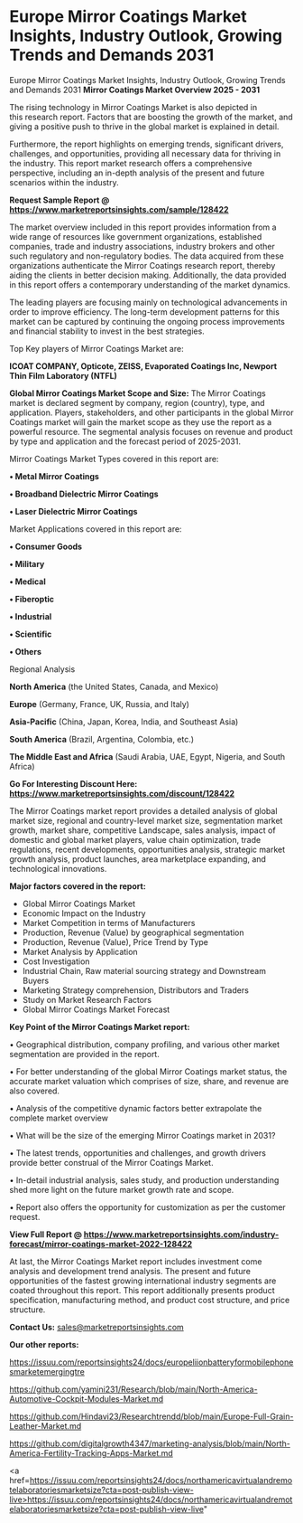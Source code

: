 # Europe Mirror Coatings Market Insights, Industry Outlook, Growing Trends and Demands 2031
Europe Mirror Coatings Market Insights, Industry Outlook, Growing Trends and Demands 2031
<Strong> Mirror Coatings Market Overview 2025 - 2031</strong>

The rising technology in Mirror Coatings Market is also depicted in this research report. Factors that are boosting the growth of the market, and giving a positive push to thrive in the global market is explained in detail.

Furthermore, the report highlights on emerging trends, significant drivers, challenges, and opportunities, providing all necessary data for thriving in the industry. This report market research offers a comprehensive perspective, including an in-depth analysis of the present and future scenarios within the industry.

<strong>Request Sample Report @ <a href=https://www.marketreportsinsights.com/sample/128422>https://www.marketreportsinsights.com/sample/128422</a></strong>

The market overview included in this report provides information from a wide range of resources like government organizations, established companies, trade and industry associations, industry brokers and other such regulatory and non-regulatory bodies. The data acquired from these organizations authenticate the Mirror Coatings research report, thereby aiding the clients in better decision making. Additionally, the data provided in this report offers a contemporary understanding of the market dynamics.

The leading players are focusing mainly on technological advancements in order to improve efficiency. The long-term development patterns for this market can be captured by continuing the ongoing process improvements and financial stability to invest in the best strategies.

Top Key players of Mirror Coatings Market are:

<strong>ICOAT COMPANY, Opticote, ZEISS, Evaporated Coatings Inc, Newport Thin Film Laboratory (NTFL)</strong>

<strong><b>Global Mirror Coatings Market Scope and Size:</b></strong>
The Mirror Coatings market is declared segment by company, region (country), type, and application. Players, stakeholders, and other participants in the global Mirror Coatings market will gain the market scope as they use the report as a powerful resource. The segmental analysis focuses on revenue and product by type and application and the forecast period of 2025-2031.

Mirror Coatings Market Types covered in this report are:

<strong>• Metal Mirror Coatings

• Broadband Dielectric Mirror Coatings

• Laser Dielectric Mirror Coatings</strong>

Market Applications covered in this report are:

<strong>• Consumer Goods

• Military

• Medical

• Fiberoptic

• Industrial

• Scientific

• Others</strong> 

Regional Analysis

<strong>North America</strong> (the United States, Canada, and Mexico)

<strong>Europe</strong> (Germany, France, UK, Russia, and Italy)

<strong>Asia-Pacific</strong> (China, Japan, Korea, India, and Southeast Asia)

<strong>South America</strong> (Brazil, Argentina, Colombia, etc.)

<strong>The Middle East and Africa</strong> (Saudi Arabia, UAE, Egypt, Nigeria, and South Africa)

<strong>Go For Interesting Discount Here: <a href=https://www.marketreportsinsights.com/discount/128422>https://www.marketreportsinsights.com/discount/128422</a></strong>

The Mirror Coatings market report provides a detailed analysis of global market size, regional and country-level market size, segmentation market growth, market share, competitive Landscape, sales analysis, impact of domestic and global market players, value chain optimization, trade regulations, recent developments, opportunities analysis, strategic market growth analysis, product launches, area marketplace expanding, and technological innovations.

<strong><b>Major factors covered in the report:</b></strong>
<ul>
  <li>Global Mirror Coatings Market </li>
  <li>Economic Impact on the Industry</li>
  <li>Market Competition in terms of Manufacturers</li>
  <li>Production, Revenue (Value) by geographical segmentation</li>
  <li>Production, Revenue (Value), Price Trend by Type</li>
  <li>Market Analysis by Application</li>
  <li>Cost Investigation</li>
  <li>Industrial Chain, Raw material sourcing strategy and Downstream Buyers</li>
  <li>Marketing Strategy comprehension, Distributors and Traders</li>
  <li>Study on Market Research Factors</li>
  <li>Global Mirror Coatings Market Forecast</li>
</ul>

<strong><b>Key Point of the Mirror Coatings Market report:</b></strong>

• Geographical distribution, company profiling, and various other market segmentation are provided in the report.

• For better understanding of the global Mirror Coatings market status, the accurate market valuation which comprises of size, share, and revenue are also covered.

• Analysis of the competitive dynamic factors better extrapolate the complete market overview

• What will be the size of the emerging Mirror Coatings market in 2031?

• The latest trends, opportunities and challenges, and growth drivers provide better construal of the Mirror Coatings Market.

• In-detail industrial analysis, sales study, and production understanding shed more light on the future market growth rate and scope.

• Report also offers the opportunity for customization as per the customer request.

<strong><b>View Full Report @ <a href=https://www.marketreportsinsights.com/industry-forecast/mirror-coatings-market-2022-128422>https://www.marketreportsinsights.com/industry-forecast/mirror-coatings-market-2022-128422</a></b></strong>


At last, the Mirror Coatings Market report includes investment come analysis and development trend analysis. The present and future opportunities of the fastest growing international industry segments are coated throughout this report. This report additionally presents product specification, manufacturing method, and product cost structure, and price structure.

<strong>Contact Us:</strong>
sales@marketreportsinsights.com

<strong>Our other reports:</strong>

<a href=https://issuu.com/reportsinsights24/docs/europeliionbatteryformobilephonesmarketemergingtre>https://issuu.com/reportsinsights24/docs/europeliionbatteryformobilephonesmarketemergingtre</a>

<a href=https://github.com/yamini231/Research/blob/main/North-America-Automotive-Cockpit-Modules-Market.md>https://github.com/yamini231/Research/blob/main/North-America-Automotive-Cockpit-Modules-Market.md</a>

<a href=https://github.com/Hindavi23/Researchtrendd/blob/main/Europe-Full-Grain-Leather-Market.md>https://github.com/Hindavi23/Researchtrendd/blob/main/Europe-Full-Grain-Leather-Market.md</a>

<a href=https://github.com/digitalgrowth4347/marketing-analysis/blob/main/North-America-Fertility-Tracking-Apps-Market.md>https://github.com/digitalgrowth4347/marketing-analysis/blob/main/North-America-Fertility-Tracking-Apps-Market.md</a>

<a href=https://issuu.com/reportsinsights24/docs/northamericavirtualandremotelaboratoriesmarketsize?cta=post-publish-view-live>https://issuu.com/reportsinsights24/docs/northamericavirtualandremotelaboratoriesmarketsize?cta=post-publish-view-live</a>"
